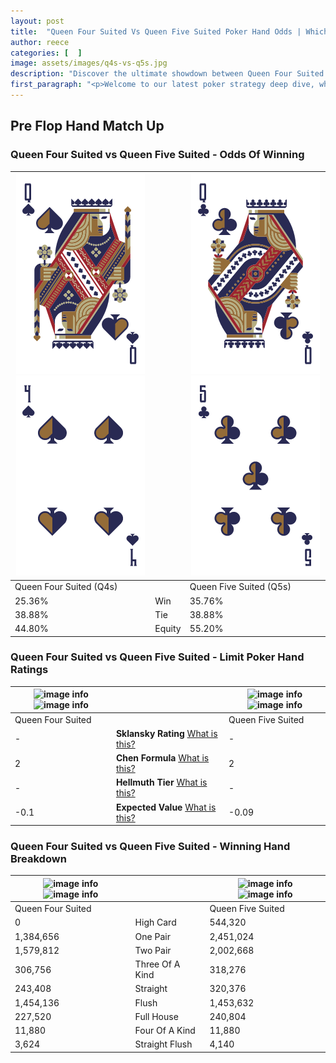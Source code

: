 ```yaml
---
layout: post
title:  "Queen Four Suited Vs Queen Five Suited Poker Hand Odds | Which Is The Better Hand In Poker? A Complete Guide"
author: reece
categories: [  ]
image: assets/images/q4s-vs-q5s.jpg
description: "Discover the ultimate showdown between Queen Four Suited and Queen Five Suited in poker! Uncover the odds, strategies, and scenarios where one hand triumphs over the other. Get ready to up your poker game with this thrilling analysis."
first_paragraph: "<p>Welcome to our latest poker strategy deep dive, where we're pitting two distinct hands against each other in a high-stakes showdown: Queen Four Suited vs Queen Five Suited.</p><p>In the dynamic world of poker, every decision counts, and knowing which hand holds the upper hand is key to your success at the table.</p><p>In this article, we'll dissect these two hands, explore the scenarios where one dominates the other, and equip you with the knowledge to make strategic choices that can tip the odds in your favor.</p><p>Get ready to unravel the intriguing dynamics of these poker hands and elevate your game to new heights.</p>"
---
```




[comment]: # (sp0)

## Pre Flop Hand Match Up

<div class="table hand-ratings" markdown="1"> 



### Queen Four Suited vs Queen Five Suited - Odds Of Winning


    
| ![image info](assets/images/hand1/q.png) ![image info](assets/images/hand1/4.png) |  | ![image info](assets/images/hand2/q.png) ![image info](assets/images/hand2/5.png) |
| -------- | -------- | -------- |
| Queen Four Suited (Q4s) |  | Queen Five Suited (Q5s) |
| 25.36% | Win | 35.76% |
| 38.88% | Tie | 38.88% |
| 44.80% | Equity | 55.20% |




[comment]: # (sp1)



### Queen Four Suited vs Queen Five Suited - Limit Poker Hand Ratings


    
| ![image info](https://www.riverpairs.com/assets/images/hand1/q.png) ![image info](https://www.riverpairs.com/assets/images/hand1/4.png) |  | ![image info](https://www.riverpairs.com/assets/images/hand2/q.png) ![image info](https://www.riverpairs.com/assets/images/hand2/5.png) |
| -------- | -------- | -------- |
| Queen Four Suited |  | Queen Five Suited |
| - | **Sklansky Rating** [What is this?](/sklansky-rating-explained) | - |
| 2 | **Chen Formula** [What is this?](/chen-formula-explained) | 2 |
| - | **Hellmuth Tier** [What is this?](/Hellmuth-tier-explained) | - |
| -0.1 | **Expected Value** [What is this?](/expected-value-explained) | -0.09 |




[comment]: # (sp2)



### Queen Four Suited vs Queen Five Suited - Winning Hand Breakdown


    
| ![image info](https://www.riverpairs.com/assets/images/hand1/q.png) ![image info](https://www.riverpairs.com/assets/images/hand1/4.png) |  | ![image info](https://www.riverpairs.com/assets/images/hand2/q.png) ![image info](https://www.riverpairs.com/assets/images/hand2/5.png) |
| -------- | -------- | -------- |
| Queen Four Suited |  | Queen Five Suited |
| 0 | High Card | 544,320 |
| 1,384,656 | One Pair | 2,451,024 |
| 1,579,812 | Two Pair | 2,002,668 |
| 306,756 | Three Of A Kind | 318,276 |
| 243,408 | Straight | 320,376 |
| 1,454,136 | Flush | 1,453,632 |
| 227,520 | Full House | 240,804 |
| 11,880 | Four Of A Kind | 11,880 |
| 3,624 | Straight Flush | 4,140 |




[comment]: # (sp3)



</div>

[comment]: # (sp4)



[comment]: # (sp5)

